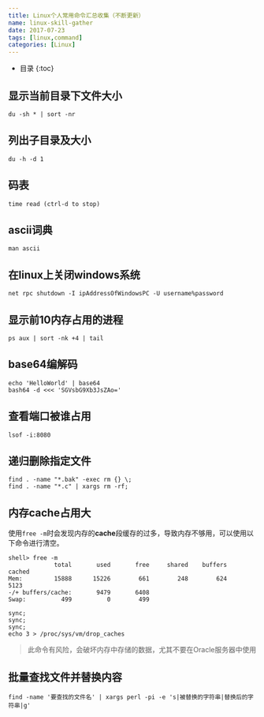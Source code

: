 ```yaml
---
title: Linux个人常用命令汇总收集（不断更新）
name: linux-skill-gather
date: 2017-07-23
tags: [linux,command]
categories: [Linux]
---
```


* 目录
{:toc}

## 显示当前目录下文件大小

```shell
du -sh * | sort -nr 
```

## 列出子目录及大小

```shell
du -h -d 1
```

## 码表

```shell
time read (ctrl-d to stop)
```

## ascii词典

```shell
man ascii
```

## 在linux上关闭windows系统

```shell
net rpc shutdown -I ipAddressOfWindowsPC -U username%password
```

## 显示前10内存占用的进程

```shell
ps aux | sort -nk +4 | tail
```

## base64编解码

```shell
echo 'HelloWorld' | base64
bash64 -d <<< 'SGVsbG9Xb3JsZAo='
```

## 查看端口被谁占用

```shell
lsof -i:8080
```

## 递归删除指定文件

```shell
find . -name "*.bak" -exec rm {} \;
find . -name "*.c" | xargs rm -rf;
```

## 内存cache占用大

使用`free -m`时会发现内存的**cache**段缓存的过多，导致内存不够用，可以使用以下命令进行清空。

```shell
shell> free -m
             total       used       free     shared    buffers     cached
Mem:         15888      15226        661        248        624       5123
-/+ buffers/cache:       9479       6408
Swap:          499          0        499
```

```shell
sync;
sync;
sync;
echo 3 > /proc/sys/vm/drop_caches
```

> 此命令有风险，会破坏内存中存储的数据，尤其不要在Oracle服务器中使用

## 批量查找文件并替换内容

```shell
find -name '要查找的文件名' | xargs perl -pi -e 's|被替换的字符串|替换后的字符串|g'
```

